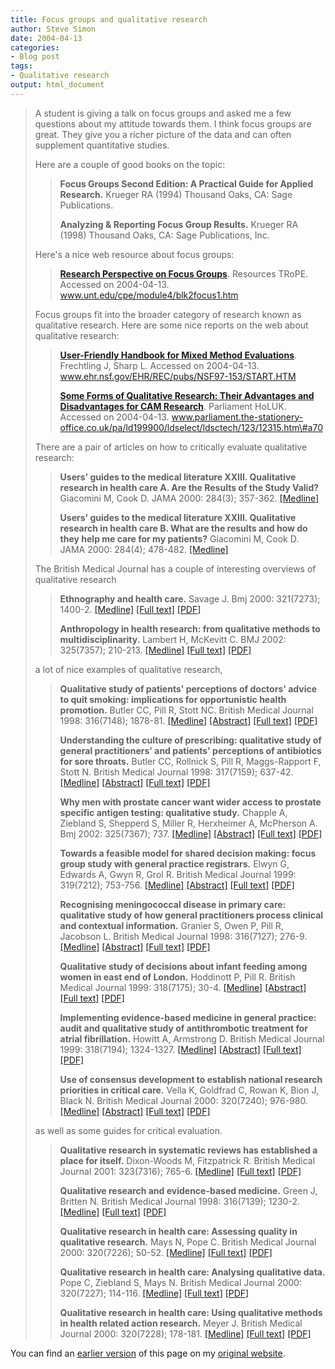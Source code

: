 ```yaml
---
title: Focus groups and qualitative research
author: Steve Simon
date: 2004-04-13
categories:
- Blog post
tags:
- Qualitative research
output: html_document
---
```

> A student is giving a talk on focus groups and asked me a few
> questions about my attitude towards them. I think focus groups are
> great. They give you a richer picture of the data and can often
> supplement quantitative studies.
>
> Here are a couple of good books on the topic:
>
> > **Focus Groups Second Edition: A Practical Guide for Applied
> > Research.** Krueger RA (1994) Thousand Oaks, CA: Sage Publications.
> >
> > **Analyzing & Reporting Focus Group Results.** Krueger RA (1998)
> > Thousand Oaks, CA: Sage Publications, Inc.
>
> Here\'s a nice web resource about focus groups:
>
> > **[Research Perspective on Focus
> > Groups](http://www.unt.edu/cpe/module4/blk2focus1.htm)**. Resources
> > TRoPE. Accessed on 2004-04-13.
> > www.unt.edu/cpe/module4/blk2focus1.htm
>
> Focus groups fit into the broader category of research known as
> qualitative research. Here are some nice reports on the web about
> qualitative research:
>
> > **[User-Friendly Handbook for Mixed Method
> > Evaluations](http://www.ehr.nsf.gov/EHR/REC/pubs/NSF97-153/START.HTM)**.
> > Frechtling J, Sharp L. Accessed on 2004-04-13.
> > www.ehr.nsf.gov/EHR/REC/pubs/NSF97-153/START.HTM
> >
> > **[Some Forms of Qualitative Research: Their Advantages and
> > Disadvantages for CAM
> > Research](http://www.parliament.the-stationery-office.co.uk/pa/ld199900/ldselect/ldsctech/123/12315.htm#a70)**.
> > Parliament HoLUK. Accessed on 2004-04-13.
> > www.parliament.the-stationery-office.co.uk/pa/ld199900/ldselect/ldsctech/123/12315.htm\#a70
>
> There are a pair of articles on how to critically evaluate qualitative
> research:
>
> > **Users\' guides to the medical literature XXIII. Qualitative
> > research in health care A. Are the Results of the Study Valid?**
> > Giacomini M, Cook D. JAMA 2000: 284(3); 357-362.
> > [\[Medline\]](http://www.ncbi.nlm.nih.gov/entrez/query.fcgi?cmd=Retrieve&db=PubMed&list_uids=10891968&dopt=Abstract)
> >
> > **Users\' guides to the medical literature XXIII. Qualitative
> > research in health care B. What are the results and how do they help
> > me care for my patients?** Giacomini M, Cook D. JAMA 2000: 284(4);
> > 478-482.
> > [\[Medline\]](http://www.ncbi.nlm.nih.gov/entrez/query.fcgi?cmd=Retrieve&db=PubMed&list_uids=10904512&dopt=Abstract)
>
> The British Medical Journal has a couple of interesting overviews of
> qualitative research
>
> > **Ethnography and health care.** Savage J. Bmj 2000: 321(7273);
> > 1400-2.
> > [\[Medline\]](http://www.ncbi.nlm.nih.gov/entrez/query.fcgi?cmd=Retrieve&db=PubMed&list_uids=11099288&dopt=Abstract)
> > [\[Full
> > text\]](http://bmj.bmjjournals.com/cgi/content/full/321/7273/1400)
> > [\[PDF\]](http://bmj.bmjjournals.com/cgi/reprint/321/7273/1400.pdf)
> >
> > **Anthropology in health research: from qualitative methods to
> > multidisciplinarity.** Lambert H, McKevitt C. BMJ 2002: 325(7357);
> > 210-213.
> > [\[Medline\]](http://www.ncbi.nlm.nih.gov/entrez/query.fcgi?cmd=Retrieve&db=PubMed&list_uids=12142313&dopt=Abstract)
> > [\[Full
> > text\]](http://bmj.bmjjournals.com/cgi/content/full/325/7357/210)
> > [\[PDF\]](http://bmj.bmjjournals.com/cgi/reprint/325/7357/210.pdf)
>
> a lot of nice examples of qualitative research,
>
> > **Qualitative study of patients\' perceptions of doctors\' advice to
> > quit smoking: implications for opportunistic health promotion.**
> > Butler CC, Pill R, Stott NC. British Medical Journal 1998:
> > 316(7148); 1878-81.
> > [\[Medline\]](http://www.ncbi.nlm.nih.gov/entrez/query.fcgi?cmd=Retrieve&db=PubMed&list_uids=9632409&dopt=Abstract)
> > [\[Abstract\]](http://bmj.bmjjournals.com/cgi/content/abstract/316/7148/1878)
> > [\[Full
> > text\]](http://bmj.bmjjournals.com/cgi/content/full/316/7148/1878)
> > [\[PDF\]](http://bmj.bmjjournals.com/cgi/reprint/316/7148/1878.pdf)
> >
> > **Understanding the culture of prescribing: qualitative study of
> > general practitioners\' and patients\' perceptions of antibiotics
> > for sore throats.** Butler CC, Rollnick S, Pill R, Maggs-Rapport F,
> > Stott N. British Medical Journal 1998: 317(7159); 637-42.
> > [\[Medline\]](http://www.ncbi.nlm.nih.gov/entrez/query.fcgi?cmd=Retrieve&db=PubMed&list_uids=9727992&dopt=Abstract)
> > [\[Abstract\]](http://bmj.bmjjournals.com/cgi/content/abstract/317/7159/637)
> > [\[Full
> > text\]](http://bmj.bmjjournals.com/cgi/content/full/317/7159/637)
> > [\[PDF\]](http://bmj.bmjjournals.com/cgi/reprint/317/7159/637.pdf)
> >
> > **Why men with prostate cancer want wider access to prostate
> > specific antigen testing: qualitative study.** Chapple A, Ziebland
> > S, Shepperd S, Miller R, Herxheimer A, McPherson A. Bmj 2002:
> > 325(7367); 737.
> > [\[Medline\]](http://www.ncbi.nlm.nih.gov/entrez/query.fcgi?cmd=Retrieve&db=PubMed&list_uids=12364299&dopt=Abstract)
> > [\[Abstract\]](http://bmj.bmjjournals.com/cgi/content/abstract/325/7367/737)
> > [\[Full
> > text\]](http://bmj.bmjjournals.com/cgi/content/full/325/7367/737)
> > [\[PDF\]](http://bmj.bmjjournals.com/cgi/reprint/325/7367/737.pdf)
> >
> > **Towards a feasible model for shared decision making: focus group
> > study with general practice registrars.** Elwyn G, Edwards A, Gwyn
> > R, Grol R. British Medical Journal 1999: 319(7212); 753-756.
> > [\[Medline\]](http://www.ncbi.nlm.nih.gov/entrez/query.fcgi?cmd=Retrieve&db=PubMed&list_uids=10488002&dopt=Abstract)
> > [\[Abstract\]](http://bmj.bmjjournals.com/cgi/content/abstract/319/7212/753)
> > [\[Full
> > text\]](http://bmj.bmjjournals.com/cgi/content/full/319/7212/753)
> > [\[PDF\]](http://bmj.bmjjournals.com/cgi/reprint/319/7212/753)
> >
> > **Recognising meningococcal disease in primary care: qualitative
> > study of how general practitioners process clinical and contextual
> > information.** Granier S, Owen P, Pill R, Jacobson L. British
> > Medical Journal 1998: 316(7127); 276-9.
> > [\[Medline\]](http://www.ncbi.nlm.nih.gov/entrez/query.fcgi?cmd=Retrieve&db=PubMed&list_uids=9472513&dopt=Abstract)
> > [\[Abstract\]](http://bmj.bmjjournals.com/cgi/content/abstract/316/7127/276)
> > [\[Full
> > text\]](http://bmj.bmjjournals.com/cgi/content/full/316/7127/276)
> > [\[PDF\]](http://bmj.bmjjournals.com/cgi/reprint/316/7127/276.pdf)
> >
> > **Qualitative study of decisions about infant feeding among women in
> > east end of London.** Hoddinott P, Pill R. British Medical Journal
> > 1999: 318(7175); 30-4.
> > [\[Medline\]](http://www.ncbi.nlm.nih.gov/entrez/query.fcgi?cmd=Retrieve&db=PubMed&list_uids=9872883&dopt=Abstract)
> > [\[Abstract\]](http://bmj.com/cgi/content/abstract/318/7175/30)
> > [\[Full text\]](http://bmj.com/cgi/content/full/318/7175/30)
> > [\[PDF\]](http://bmj.com/cgi/reprint/318/7175/30.pdf)
> >
> > **Implementing evidence-based medicine in general practice: audit
> > and qualitative study of antithrombotic treatment for atrial
> > fibrillation.** Howitt A, Armstrong D. British Medical Journal 1999:
> > 318(7194); 1324-1327.
> > [\[Medline\]](http://www.ncbi.nlm.nih.gov/entrez/query.fcgi?cmd=Retrieve&db=PubMed&list_uids=10323820&dopt=Abstract)
> > [\[Abstract\]](http://bmj.bmjjournals.com/cgi/content/abstract/318/7194/1324)
> > [\[Full
> > text\]](http://bmj.bmjjournals.com/cgi/content/full/318/7194/1324)
> > [\[PDF\]](http://bmj.bmjjournals.com/cgi/reprint/318/7194/1324.pdf)
> >
> > **Use of consensus development to establish national research
> > priorities in critical care.** Vella K, Goldfrad C, Rowan K, Bion J,
> > Black N. British Medical Journal 2000: 320(7240); 976-980.
> > [\[Medline\]](http://www.ncbi.nlm.nih.gov/entrez/query.fcgi?cmd=Retrieve&db=PubMed&list_uids=10753149&dopt=Abstract)
> > [\[Abstract\]](http://bmj.bmjjournals.com/cgi/content/abstract/320/7240/976)
> > [\[Full
> > text\]](http://bmj.bmjjournals.com/cgi/content/full/320/7240/976)
> > [\[PDF\]](http://bmj.bmjjournals.com/cgi/reprint/320/7240/976.pdf)
>
> as well as some guides for critical evaluation.
>
> > **Qualitative research in systematic reviews has established a place
> > for itself.** Dixon-Woods M, Fitzpatrick R. British Medical Journal
> > 2001: 323(7316); 765-6.
> > [\[Medline\]](http://www.ncbi.nlm.nih.gov/entrez/query.fcgi?cmd=Retrieve&db=PubMed&list_uids=11588065&dopt=Abstract)
> > [\[Full
> > text\]](http://bmj.bmjjournals.com/cgi/content/full/323/7316/765)
> > [\[PDF\]](http://bmj.bmjjournals.com/cgi/reprint/323/7316/765.pdf)
> >
> > **Qualitative research and evidence-based medicine.** Green J,
> > Britten N. British Medical Journal 1998: 316(7139); 1230-2.
> > [\[Medline\]](http://www.ncbi.nlm.nih.gov/entrez/query.fcgi?cmd=Retrieve&db=PubMed&list_uids=9583929&dopt=Abstract)
> > [\[Full
> > text\]](http://bmj.bmjjournals.com/cgi/content/full/316/7139/1230)
> > [\[PDF\]](http://bmj.bmjjournals.com/cgi/reprint/316/7139/1230)
> >
> > **Qualitative research in health care: Assessing quality in
> > qualitative research.** Mays N, Pope C. British Medical Journal
> > 2000: 320(7226); 50-52.
> > [\[Medline\]](http://www.ncbi.nlm.nih.gov/entrez/query.fcgi?cmd=Retrieve&db=PubMed&list_uids=10617534&dopt=Abstract)
> > [\[Full
> > text\]](http://bmj.bmjjournals.com/cgi/content/full/320/7226/50)
> > [\[PDF\]](http://bmj.bmjjournals.com/cgi/reprint/320/7226/50.pdf)
> >
> > **Qualitative research in health care: Analysing qualitative data.**
> > Pope C, Ziebland S, Mays N. British Medical Journal 2000: 320(7227);
> > 114-116.
> > [\[Medline\]](http://www.ncbi.nlm.nih.gov/entrez/query.fcgi?cmd=Retrieve&db=PubMed&list_uids=10625273&dopt=Abstract)
> > [\[Full
> > text\]](http://bmj.bmjjournals.com/cgi/content/full/320/7227/114)
> > [\[PDF\]](http://bmj.bmjjournals.com/cgi/reprint/320/7227/114.pdf)
> >
> > **Qualitative research in health care: Using qualitative methods in
> > health related action research.** Meyer J. British Medical Journal
> > 2000: 320(7228); 178-181.
> > [\[Medline\]](http://www.ncbi.nlm.nih.gov/entrez/query.fcgi?cmd=Retrieve&db=PubMed&list_uids=10634744&dopt=Abstract)
> > [\[Full
> > text\]](http://bmj.bmjjournals.com/cgi/content/full/320/7228/178)
> > [\[PDF\]](http://bmj.bmjjournals.com/cgi/reprint/320/7228/178.pdf)

You can find an [earlier version](http://www.pmean.com/04/FocusGroups.html) of this page on my [original website](http://www.pmean.com/original_site.html).
